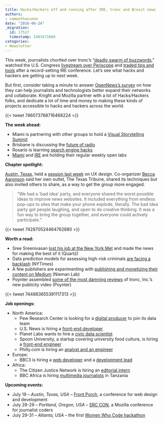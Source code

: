 ```yaml
---
title: Hacks/Hackers off and running after IRE, tronc and Brexit news
authors:
- samanthasunne
date: "2016-06-24"
_migration:
  id: 17517
  timestamp: 1483471660
categories:
- Newsletter
---
```


This week, journalists chortled over tronc&#8217;s &#8220;[deadly swarm of buzzwords][1],&#8221; watched the U.S. Congress [livestream over Periscope][2] and [traded tips and tools][3] after a record-setting IRE conference. Let&#8217;s see what hacks and hackers are getting up to next week.

But first, consider taking a minute to answer [OpenNews&#8217;s survey][4] on how they can help journalists and technologists better expand their networks and collaborate. Knight and Mozilla partner with a lot of Hacks/Hackers folks, and dedicate a lot of time and money to making these kinds of projects accessible to hacks and hackers across the world.

{{< tweet 746073768716468224 >}}

**The week ahead:**

  * Miami is partnering with other groups to hold a [Visual Storytelling Summit][5]
  * Brisbane is discussing the [future of radio][6]
  * Rosario is learning [search engine hacks][7]
  * [Miami][8] and [IRE][9] are holding their regular weekly open labs

**Chapter spotlight:**

[Austin, Texas][10], held a [session last week][11] on UX design. Co-organizer [Becca Aaronson][12] said her own outlet, The Texas Tribune, shared its techniques but also invited others to share, as a way to get the group more engaged.

> &#8220;We had a &#8216;bad idea&#8217; party, and everyone shared the worst possible ideas to improve news websites. It included everything from endless pop-ups to sites that make your phone explode, literally. The bad idea party got people laughing, and open to do creative thinking. It was a fun way to bring the group together, and everyone could actively participate.&#8221;

{{< tweet 742870524464762880 >}}

**Worth a read:**

  * Sree Sreenivasan [lost his job at the New York Met][13] and made the news for making the best of it (Quartz)
  * Data prediction models for assessing high-risk criminals [are facing a backlash][14] (NYTimes)
  * A few publishers are experimenting with [publishing and monetizing their content on Medium][15] (Nieman Lab)
  * Poynter assembled [some of the most damning reviews][16] of tronc, Inc.&#8217;s new publicity video (Poynter)

{{< tweet 744883655391117313 >}}

**Job openings:**

  * North America: 
      * Pew Research Center is looking for a [digital producer][17] to join its data team
      * U.S. News is hiring a [front-end developer][18]
      * Planet Labs wants to hire a [civic data scientist][19]
      * Spoon University, a startup covering university food culture, is hiring a [front-end engineer][20]
      * Philly.com is hiring an [analyst and an engineer][21]
  * Europe: 
      * BBC3 is hiring a [web developer][22] and a [development lead][23]
  * Africa: 
      * The Citizen Justice Network is hiring an [editorial intern][24]
      * BBC Africa is hiring [multimedia journalists][25] in Tanzania

**Upcoming events:**

  * July 19 &#8211; _Austin, Texas, USA_ &#8211; [Front Porch][26], a conference for web design and development
  * July 28-29 &#8211; _Portland, Oregon, USA_ &#8211; [SRC CON][27], a Mozilla conference for journalist coders
  * July 29-31 &#8211; _Atlanta, USA_ &#8211; the first [Women Who Code hackathon][28]

 [1]: http://www.slate.com/blogs/moneybox/2016/06/20/tronc_s_introduction_video_is_a_horrifying_swarm_of_buzzwords.html
 [2]: http://www.theverge.com/2016/6/22/12008592/c-span-congress-periscope-facebook-live
 [3]: https://twitter.com/hashtag/IRE16?src=hash
 [4]: http://www.surveygizmo.com/s3/2837072/Knight-Mozilla-OpenNews
 [5]: http://www.meetup.com/Hacks-Hackers-Miami/events/231299304/
 [6]: http://www.meetup.com/Hacks-Hackers-Brisbane/events/231355694/
 [7]: http://www.meetup.com/Hacks-Hackers-Rosario/events/231512923/
 [8]: http://www.meetup.com/Hacks-Hackers-Miami/
 [9]: http://www.meetup.com/hackshackersIRE/
 [10]: http://www.meetup.com/Hacks-Hackers-Austin/
 [11]: http://www.meetup.com/Hacks-Hackers-Austin/events/231570311/
 [12]: https://twitter.com/becca_aa
 [13]: http://qz.com/711943/sree-sreenivasan-how-to-spin-getting-fired-from-your-high-profile-job-into-a-delightful-digital-campaign/
 [14]: http://www.nytimes.com/2016/06/23/us/backlash-in-wisconsin-against-using-data-to-foretell-defendants-futures.html
 [15]: http://www.niemanlab.org/2016/06/mediums-team-did-everything-how-5-publishers-transitioned-their-sites-to-medium/
 [16]: http://www.poynter.org/2016/the-early-reviews-of-troncs-branding-videos-are-in-and-theyre-not-good/417785/
 [17]: https://jobs-prc.icims.com/jobs/4616/digital-producer-writer/job?mobile=false&width=960&height=500&bga=true&needsRedirect=false&jan1offset=-300&jun1offset=-240
 [18]: https://www.linkedin.com/jobs2/cap/view/140791482?pathWildcard=140791482&trk=job_capjs
 [19]: https://www.planet.com/company/careers/jobs/?gh_jid=232346
 [20]: http://spoonuniversity.com/jobs/front-end-engineer/
 [21]: https://beta.philly.com/2016/06/20/were-building-an-analytics-team-to-help-protect-journalism/
 [22]: http://careerssearch.bbc.co.uk/jobs/job/Web-Developer-BBC3/16829
 [23]: http://careerssearch.bbc.co.uk/jobs/job/Development-Lead-BBC-Three/16219
 [24]: http://www.journalism.co.za/blog/cjn-hiring-editorial-intern/
 [25]: http://ijnet.org/en/opportunities/bbc-africa-seeks-multimedia-journalists-tanzania
 [26]: http://frontporch.io/austin/
 [27]: http://srccon.org/
 [28]: http://www.wwcodehackathon.com/